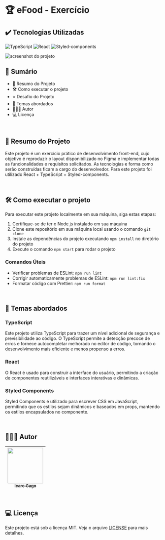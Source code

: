 # 🏆 eFood - Exercício

## ✔️ Tecnologias Utilizadas

![TypeScript](https://img.shields.io/badge/TypeScript-007ACC?style=for-the-badge&logo=typescript&logoColor=white)
![React](https://img.shields.io/badge/React-20232A?style=for-the-badge&logo=react&logoColor=61DAFB)
![Styled-components](https://img.shields.io/badge/styled--components-DB7093?style=for-the-badge&logo=styled-components&logoColor=white)

<img src="./public/screenshot.jpg" alt="screenshot do projeto" />

<br>

## 📎 Sumário

- 📌 Resumo do Projeto
- 🛠️ Como executar o projeto
- ⭐ Desafio do Projeto
- 📂 Temas abordados
- 🙋🏻‍♂️ Autor
- 💻 Licença

<br>

## 📌 Resumo do Projeto

Este projeto é um exercício prático de desenvolvimento front-end, cujo objetivo é reproduzir o layout disponibilizado no Figma e implementar todas as funcionalidades e requisitos solicitados. As tecnologias e forma como serão construídas ficam a cargo do desenvolvedor. Para este projeto foi utilizado React + TypeScript + Styled-components.

<br>

## 🛠️ Como executar o projeto

Para executar este projeto localmente em sua máquina, siga estas etapas:

1. Certifique-se de ter o Node.js instalado em sua máquina
2. Clone este repositório em sua máquina local usando o comando `git clone`
3. Instale as dependências do projeto executando `npm install` no diretório do projeto
4. Execute o comando `npm start` para rodar o projeto

### Comandos Úteis

- Verificar problemas de ESLint: `npm run lint`
- Corrigir automaticamente problemas de ESLint: `npm run lint:fix`
- Formatar código com Prettier: `npm run format`

<br>

## 📂 Temas abordados

### TypeScript

Este projeto utiliza TypeScript para trazer um nível adicional de segurança e previsibilidade ao código. O TypeScript permite a detecção precoce de erros e fornece autocompletar melhorado no editor de código, tornando o desenvolvimento mais eficiente e menos propenso a erros.

### React

O React é usado para construir a interface do usuário, permitindo a criação de componentes reutilizáveis e interfaces interativas e dinâmicas.

### Styled Components

Styled Components é utilizado para escrever CSS em JavaScript, permitindo que os estilos sejam dinâmicos e baseados em props, mantendo os estilos encapsulados no componente.

<br>

## 🙋🏻‍♂️ Autor

| [<img src="https://github.com/icarogago.png" width=115><br><sub>Icaro Gago</sub>](https://github.com/icarogago) |
| :-------------------------------------------------------------------------------------------------------------: |

<br>

## 💻 Licença

Este projeto está sob a licença MIT. Veja o arquivo [LICENSE](LICENSE) para mais detalhes.
